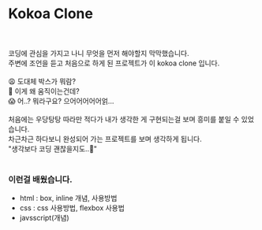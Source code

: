 # Kokoa Clone
<br>
<br>
코딩에 관심을 가지고 나니 무엇을 먼저 해야할지 막막했습니다. <br>
주변에 조언을 듣고 처음으로 하게 된 프로젝트가 이 kokoa clone 입니다. <br>
<br>
😩 도대체 박스가 뭐람? <br>
🤯 이게 왜 움직이는건데? <br>
😱 어..? 뭐라구요? 으어어어어어얽... <br>
<br>
처음에는 우당탕탕 따라만 적다가 내가 생각한 게 구현되는걸 보며 흥미를 붙일 수 있었습니다. <br>
차근차근 하다보니 완성되어 가는 프로젝트를 보며 생각하게 됩니다. <br>
"생각보다 코딩 괜찮을지도..🤔"
<br>
<br>
<h3>이런걸 배웠습니다.</h3>
<ul>
  <li>html : box, inline 개념, 사용방법</li>
  <li>css : css 사용방법, flexbox 사용법</li>
  <li>javsscript(개념)</li>
</ul>
